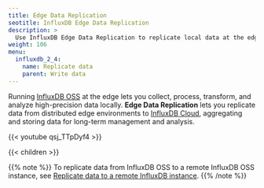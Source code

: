 ```yaml
---
title: Edge Data Replication
seotitle: InfluxDB Edge Data Replication
description: >
  Use InfluxDB Edge Data Replication to replicate local data at the edge to InfluxDB Cloud InfluxDB.
weight: 106
menu:
  influxdb_2_4:
    name: Replicate data
    parent: Write data
---
```


Running [InfluxDB OSS](/influxdb/v2.4/install/) at the edge lets you collect, 
process, transform, and analyze high-precision data locally. 
**Edge Data Replication** lets you replicate data from distributed edge 
environments to [InfluxDB Cloud](/influxdb/cloud/sign-up/), aggregating and 
storing data for long-term management and analysis.

{{< youtube qsj_TTpDyf4 >}}

{{< children >}}

{{% note %}}
To replicate data from InfluxDB OSS to a remote InfluxDB OSS instance, see
[Replicate data to a remote InfluxDB instance](/influxdb/v2.2/write-data/replication/replicate-data).
{{% /note %}}
